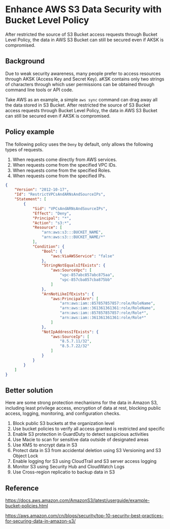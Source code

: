 # Enhance AWS S3 Data Security with Bucket Level Policy


After restricted the source of S3 Bucket access requests through Bucket Level Policy, the data in AWS S3 Bucket can still be secured even if AKSK is compromised.

<!--more-->

## Background

Due to weak security awareness, many people prefer to access resources through AKSK (Access Key and Secret Key). aKSK contains only two strings of characters through which user permissions can be obtained through command line tools or API code. 

Take AWS as an example, a simple `aws sync` command can drag away all the data stored in S3 Bucket. After restricted the source of S3 Bucket access requests through Bucket Level Policy, the data in AWS S3 Bucket can still be secured even if AKSK is compromised.

## Policy example

The following policy uses the `Deny` by default, only allows the following types of requests.

1. When requests come directly from AWS services.
2. When requests come from the specified VPC IDs.
3. When requests come from the specified Roles.
4. When requests come from the specified IPs.

```json
{
    "Version": "2012-10-17",
    "Id": "RestrictVPCsAndARNsAndSourceIPs",
    "Statement": [
        {
            "Sid": "VPCsAndARNsAndSourceIPs",
            "Effect": "Deny",
            "Principal": "*",
            "Action": "s3:*",
            "Resource": [
                "arn:aws:s3:::BUCKET_NAME",
                "arn:aws:s3:::BUCKET_NAME/*"
            ],
            "Condition": {
                "Bool": {
                    "aws:ViaAWSService": "false"
                },            
                "StringNotEqualsIfExists": {
                    "aws:SourceVpc": [
                        "vpc-857abc857abc875aa",
                        "vpc-857cba857cba875bb"
                    ]
                },
                "ArnNotLikeIfExists": {
                    "aws:PrincipalArn": [
                        "arn:aws:iam::857857857857:role/RoleName",
                        "arn:aws:iam::361361361361:role/RoleName",
                        "arn:aws:iam::857857857857:role/Role*",
                        "arn:aws:iam::361361361361:role/Role*"
                    ]
                },
                "NotIpAddressIfExists": {
                    "aws:SourceIp": [
                        "8.5.7.11/32",
                        "8.5.7.22/32"
                    ]
                }
            }
        }
    ]
}
```

## Better solution

Here are some strong protection mechanisms for the data in Amazon S3, including least privilege access, encryption of data at rest, blocking public access, logging, monitoring, and configuration checks.

1. Block public S3 buckets at the organization level
2. Use bucket policies to verify all access granted is restricted and specific
3. Enable S3 protection in GuardDuty to detect suspicious activities
4. Use Macie to scan for sensitive data outside of designated areas
5. Use KMS to encrypt data in S3
6. Protect data in S3 from accidental deletion using S3 Versioning and S3 Object Lock
7. Enable logging for S3 using CloudTrail and S3 server access logging
8. Monitor S3 using Security Hub and CloudWatch Logs
9. Use Cross-region replicatio to backup data in S3

## Reference

https://docs.aws.amazon.com/AmazonS3/latest/userguide/example-bucket-policies.html

https://aws.amazon.com/cn/blogs/security/top-10-security-best-practices-for-securing-data-in-amazon-s3/
